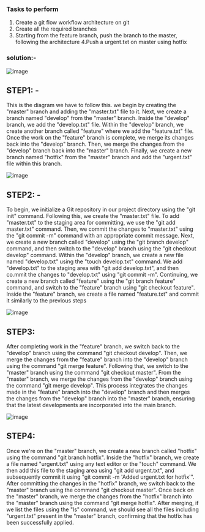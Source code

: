 ### Tasks to perform

1. Create a git flow workflow architecture on git 
2. Create all the required branches 
3. Starting from the feature branch, push the branch to the master, following the architecture 
4.Push a urgent.txt on master using hotfix

### solution:-

![image](https://github.com/satyamaatmdeep10/Git-Practice/assets/137147966/275be314-8934-4e4d-bbb8-5660d3770435)

## STEP1: - 
This is the diagram we have to follow this. we begin by creating the "master" branch and adding the "master.txt" file to it. Next, we create a branch named "develop" from the "master" branch. Inside the "develop" branch, we add the "develop.txt" file. Within the "develop" branch, we create another branch called "feature" where we add the "feature.txt" file. Once the work on the "feature" branch is complete, we merge its changes back into the "develop" branch. Then, we merge the changes from the "develop" branch back into the "master" branch. Finally, we create a new branch named "hotfix" from the "master" branch and add the "urgent.txt" file within this branch.


![image](https://github.com/satyamaatmdeep10/Git-Practice/assets/137147966/488e2fd4-56a2-4c7f-b919-c5d720c44d1b)

## STEP2: -
To begin, we initialize a Git repository in our project directory using the "git init" command. Following this, we create the "master.txt" file. To add "master.txt" to the staging area for committing, we use the "git add master.txt" command. Then, we commit the changes to "master.txt" using the "git commit -m" command with an appropriate commit message. Next, we create a new branch called "develop" using the "git branch develop" command, and then switch to the "develop" branch using the "git checkout develop" command. Within the "develop" branch, we create a new file named "develop.txt" using the "touch develop.txt" command. We add "develop.txt" to the staging area with "git add develop.txt", and then co.mmit the changes to "develop.txt" using "git commit -m". Continuing, we create a new branch called "feature" using the "git branch feature" command, and switch to the "feature" branch using "git checkout feature". Inside the "feature" branch, we create a file named "feature.txt" and commit it similarly to the previous steps

![image](https://github.com/satyamaatmdeep10/Git-Practice/assets/137147966/b1bf2107-1e60-47d2-bf22-cc419209aec7)

## STEP3: 
After completing work in the "feature" branch, we switch back to the "develop" branch using the command "git checkout develop". Then, we merge the changes from the "feature" branch into the "develop" branch using the command "git merge feature". Following that, we switch to the "master" branch using the command "git checkout master". From the "master" branch, we merge the changes from the "develop" branch using the command "git merge develop". This process integrates the changes made in the "feature" branch into the "develop" branch and then merges the changes from the "develop" branch into the "master" branch, ensuring that the latest developments are incorporated into the main branch.

![image](https://github.com/satyamaatmdeep10/Git-Practice/assets/137147966/81cdf9a0-3732-4730-999b-5d8b0225be26)

## STEP4: 
Once we're on the "master" branch, we create a new branch called "hotfix" using the command "git branch hotfix". Inside the "hotfix" branch, we create a file named "urgent.txt" using any text editor or the "touch" command. We then add this file to the staging area using "git add urgent.txt", and subsequently commit it using "git commit -m 'Added urgent.txt for hotfix'". After committing the changes in the "hotfix" branch, we switch back to the "master" branch using the command "git checkout master". Once back on the "master" branch, we merge the changes from the "hotfix" branch into the "master" branch using the command "git merge hotfix". After merging, if we list the files using the "ls" command, we should see all the files including "urgent.txt" present in the "master" branch, confirming that the hotfix has been successfully applied.




